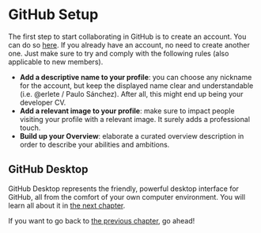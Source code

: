 # GitHub Setup

The first step to start collaborating in GitHub is to create an account. You can do so [here](https://github.com/signup?ref_cta=Sign+up&ref_loc=header+logged+out&ref_page=%2F&source=header-home). If you already have an account, no need to create another one. Just make sure to try and comply with the following rules (also applicable to new members).

- **Add a descriptive name to your profile**: you can choose any nickname for the account, but keep the displayed name clear and understandable (i.e. @erlete / Paulo Sánchez). After all, this might end up being your developer CV.
- **Add a relevant image to your profile**: make sure to impact people visiting your profile with a relevant image. It surely adds a professional touch.
- **Build up your Overview**: elaborate a curated overview description in order to describe your abilities and ambitions.

## GitHub Desktop

GitHub Desktop represents the friendly, powerful desktop interface for GitHub, all from the comfort of your own computer environment. You will learn all about it in [the next chapter](../github-desktop/README.md).

If you want to go back to [the previous chapter](./README.md), go ahead!
